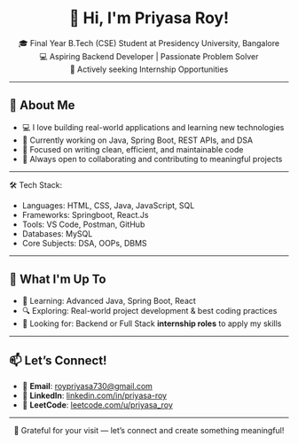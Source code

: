 <h1 align="center">👋 Hi, I'm Priyasa Roy!</h1>

<p align="center">
🎓 Final Year B.Tech (CSE) Student at Presidency University, Bangalore <br>
💻 Aspiring Backend Developer | Passionate Problem Solver <br>
🚀 Actively seeking Internship Opportunities
</p>

---

## 🧠 About Me

- 💻 I love building real-world applications and learning new technologies  
- 🌱 Currently working on Java, Spring Boot, REST APIs, and DSA  
- 🎯 Focused on writing clean, efficient, and maintainable code  
- 🤝 Always open to collaborating and contributing to meaningful projects  

---

🛠️ Tech Stack:

- Languages: HTML, CSS, Java, JavaScript, SQL
- Frameworks: Springboot, React.Js
- Tools: VS Code, Postman, GitHub
- Databases: MySQL
- Core Subjects: DSA, OOPs, DBMS

---

## 🌱 What I'm Up To

- 📘 Learning: Advanced Java, Spring Boot, React  
- 🔍 Exploring: Real-world project development & best coding practices  
- 💼 Looking for: Backend or Full Stack **internship roles** to apply my skills  

---

## 📫 Let’s Connect!

- 📧 **Email**: [roypriyasa730@gmail.com](mailto:roypriyasa730@gmail.com)  
- 💼 **LinkedIn**: [linkedin.com/in/priyasa-roy](https://linkedin.com/in/priyasa-roy)  
- 🧩 **LeetCode**: [leetcode.com/u/priyasa_roy](https://leetcode.com/u/priyasa_roy)

---

<p align="center">
🌟 Grateful for your visit — let’s connect and create something meaningful!
</p>
